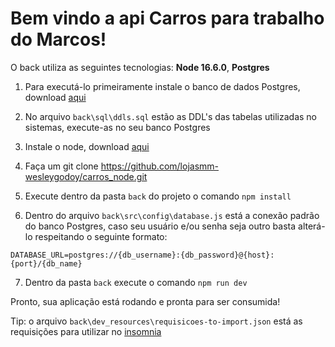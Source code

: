 <h1>Bem vindo a api Carros para trabalho do Marcos!</h1>

O back utiliza as seguintes tecnologias:
**Node 16.6.0**,
**Postgres**

1. Para executá-lo primeiramente instale o banco de dados Postgres, download [aqui](https://www.enterprisedb.com/downloads/postgres-postgresql-downloads)

2. No arquivo `back\sql\ddls.sql` estão as DDL's das tabelas utilizadas no sistemas, execute-as no seu banco Postgres

3. Instale o node, download [aqui](https://nodejs.org/en/download/package-manager)

4. Faça um git clone https://github.com/lojasmm-wesleygodoy/carros_node.git

5. Execute dentro da pasta `back` do projeto o comando `npm install`

6. Dentro do arquivo `back\src\config\database.js` está a conexão padrão do banco Postgres, caso seu usuário e/ou senha seja outro basta alterá-lo respeitando o seguinte formato:

`DATABASE_URL=postgres://{db_username}:{db_password}@{host}:{port}/{db_name}`

7. Dentro da pasta `back` execute o comando `npm run dev`

Pronto, sua aplicação está rodando e pronta para ser consumida!

Tip: o arquivo `back\dev_resources\requisicoes-to-import.json` está as requisições para utilizar no [insomnia](https://insomnia.rest/download)
